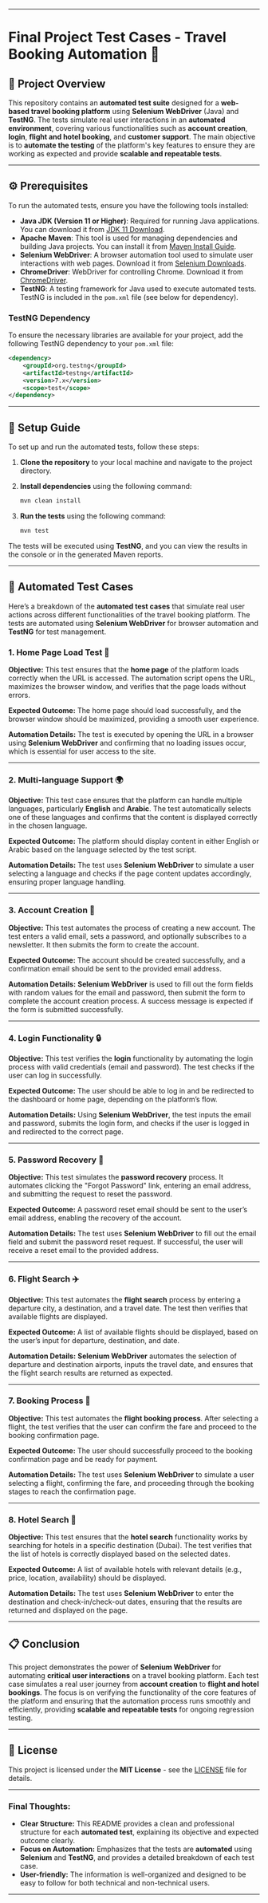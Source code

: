 
---

# Final Project Test Cases - Travel Booking Automation 🚀



## 📜 Project Overview

This repository contains an **automated test suite** designed for a **web-based travel booking platform** using **Selenium WebDriver** (Java) and **TestNG**. The tests simulate real user interactions in an **automated environment**, covering various functionalities such as **account creation**, **login**, **flight and hotel booking**, and **customer support**. The main objective is to **automate the testing** of the platform's key features to ensure they are working as expected and provide **scalable and repeatable tests**.

---

## ⚙️ Prerequisites

To run the automated tests, ensure you have the following tools installed:

* **Java JDK (Version 11 or Higher)**: Required for running Java applications. You can download it from [JDK 11 Download](https://www.oracle.com/java/technologies/javase-jdk11-downloads.html).
* **Apache Maven**: This tool is used for managing dependencies and building Java projects. You can install it from [Maven Install Guide](https://maven.apache.org/install.html).
* **Selenium WebDriver**: A browser automation tool used to simulate user interactions with web pages. Download it from [Selenium Downloads](https://www.selenium.dev/downloads/).
* **ChromeDriver**: WebDriver for controlling Chrome. Download it from [ChromeDriver](https://sites.google.com/a/chromium.org/chromedriver/).
* **TestNG**: A testing framework for Java used to execute automated tests. TestNG is included in the `pom.xml` file (see below for dependency).

### TestNG Dependency

To ensure the necessary libraries are available for your project, add the following TestNG dependency to your `pom.xml` file:

```xml
<dependency>
    <groupId>org.testng</groupId>
    <artifactId>testng</artifactId>
    <version>7.x</version>
    <scope>test</scope>
</dependency>
```

---

## 🚀 Setup Guide

To set up and run the automated tests, follow these steps:

1. **Clone the repository** to your local machine and navigate to the project directory.
2. **Install dependencies** using the following command:

   ```bash
   mvn clean install
   ```
3. **Run the tests** using the following command:

   ```bash
   mvn test
   ```

The tests will be executed using **TestNG**, and you can view the results in the console or in the generated Maven reports.

---

## 🧪 Automated Test Cases

Here’s a breakdown of the **automated test cases** that simulate real user actions across different functionalities of the travel booking platform. The tests are automated using **Selenium WebDriver** for browser automation and **TestNG** for test management.

### 1. **Home Page Load Test 🚀**

**Objective:**
This test ensures that the **home page** of the platform loads correctly when the URL is accessed. The automation script opens the URL, maximizes the browser window, and verifies that the page loads without errors.

**Expected Outcome:**
The home page should load successfully, and the browser window should be maximized, providing a smooth user experience.

**Automation Details:**
The test is executed by opening the URL in a browser using **Selenium WebDriver** and confirming that no loading issues occur, which is essential for user access to the site.

---

### 2. **Multi-language Support 🌍**

**Objective:**
This test case ensures that the platform can handle multiple languages, particularly **English** and **Arabic**. The test automatically selects one of these languages and confirms that the content is displayed correctly in the chosen language.

**Expected Outcome:**
The platform should display content in either English or Arabic based on the language selected by the test script.

**Automation Details:**
The test uses **Selenium WebDriver** to simulate a user selecting a language and checks if the page content updates accordingly, ensuring proper language handling.

---

### 3. **Account Creation 🔑**

**Objective:**
This test automates the process of creating a new account. The test enters a valid email, sets a password, and optionally subscribes to a newsletter. It then submits the form to create the account.

**Expected Outcome:**
The account should be created successfully, and a confirmation email should be sent to the provided email address.

**Automation Details:**
**Selenium WebDriver** is used to fill out the form fields with random values for the email and password, then submit the form to complete the account creation process. A success message is expected if the form is submitted successfully.

---

### 4. **Login Functionality 🔒**

**Objective:**
This test verifies the **login** functionality by automating the login process with valid credentials (email and password). The test checks if the user can log in successfully.

**Expected Outcome:**
The user should be able to log in and be redirected to the dashboard or home page, depending on the platform’s flow.

**Automation Details:**
Using **Selenium WebDriver**, the test inputs the email and password, submits the login form, and checks if the user is logged in and redirected to the correct page.

---

### 5. **Password Recovery 🔑**

**Objective:**
This test simulates the **password recovery** process. It automates clicking the "Forgot Password" link, entering an email address, and submitting the request to reset the password.

**Expected Outcome:**
A password reset email should be sent to the user’s email address, enabling the recovery of the account.

**Automation Details:**
The test uses **Selenium WebDriver** to fill out the email field and submit the password reset request. If successful, the user will receive a reset email to the provided address.

---

### 6. **Flight Search ✈️**

**Objective:**
This test automates the **flight search** process by entering a departure city, a destination, and a travel date. The test then verifies that available flights are displayed.

**Expected Outcome:**
A list of available flights should be displayed, based on the user’s input for departure, destination, and date.

**Automation Details:**
**Selenium WebDriver** automates the selection of departure and destination airports, inputs the travel date, and ensures that the flight search results are returned as expected.

---

### 7. **Booking Process 🛒**

**Objective:**
This test automates the **flight booking process**. After selecting a flight, the test verifies that the user can confirm the fare and proceed to the booking confirmation page.

**Expected Outcome:**
The user should successfully proceed to the booking confirmation page and be ready for payment.

**Automation Details:**
The test uses **Selenium WebDriver** to simulate a user selecting a flight, confirming the fare, and proceeding through the booking stages to reach the confirmation page.

---

### 8. **Hotel Search 🏨**

**Objective:**
This test ensures that the **hotel search** functionality works by searching for hotels in a specific destination (Dubai). The test verifies that the list of hotels is correctly displayed based on the selected dates.

**Expected Outcome:**
A list of available hotels with relevant details (e.g., price, location, availability) should be displayed.

**Automation Details:**
The test uses **Selenium WebDriver** to enter the destination and check-in/check-out dates, ensuring that the results are returned and displayed on the page.

---

## 📋 Conclusion

This project demonstrates the power of **Selenium WebDriver** for automating **critical user interactions** on a travel booking platform. Each test case simulates a real user journey from **account creation** to **flight and hotel bookings**. The focus is on verifying the functionality of the core features of the platform and ensuring that the automation process runs smoothly and efficiently, providing **scalable and repeatable tests** for ongoing regression testing.

---

## 📝 License

This project is licensed under the **MIT License** - see the [LICENSE](LICENSE) file for details.

---

### Final Thoughts:

* **Clear Structure:** This README provides a clean and professional structure for each **automated test**, explaining its objective and expected outcome clearly.
* **Focus on Automation:** Emphasizes that the tests are **automated** using **Selenium** and **TestNG**, and provides a detailed breakdown of each test case.
* **User-friendly:** The information is well-organized and designed to be easy to follow for both technical and non-technical users.

---


